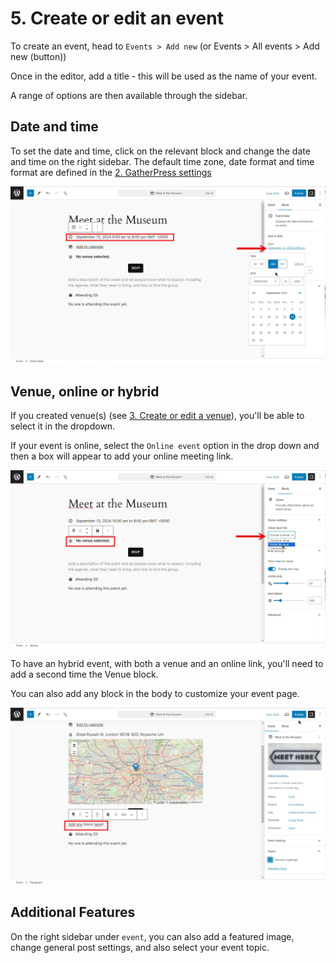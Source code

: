 # 5. Create or edit an event

To create an event, head to `Events > Add new` (or Events > All events > Add new (button))

Once in the editor, add a title - this will be used as the name of your event.

A range of options are then available through the sidebar.

## Date and time

To set the date and time, click on the relevant block and change the date and time on the right sidebar.
The default time zone, date format and time format are defined in the [2. GatherPress settings](./2-gatherpress-settings.md)

![Add new event](../media/user-5-create-or-edit-an-event.png)

## Venue, online or hybrid

If you created venue(s) (see [3. Create or edit a venue](./3-create-or-edit-a-venue.md)), you'll be able to select it in the dropdown. 

If your event is online, select the `Online event` option in the drop down and then a box will appear to add your online meeting link.

![Choose the venue or online link](../media/user-5-create-or-edit-an-event-1.png)

To have an hybrid event, with both a venue and an online link, you'll need to add a second time the Venue block.

You can also add any block in the body to customize your event page.

![Add blocks](../media/user-5-create-or-edit-an-event-2.png)

## Additional Features

On the right sidebar under `event`, you can also add a featured image, change general post settings, and also select your event topic.
